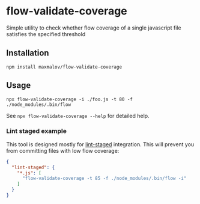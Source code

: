 # flow-validate-coverage

Simple utility to check whether flow coverage of a single javascript file satisfies the specified threshold

## Installation

```
npm install maxmalov/flow-validate-coverage
```

## Usage

```
npx flow-validate-coverage -i ./foo.js -t 80 -f ./node_modules/.bin/flow
```

See `npx flow-validate-coverage --help` for detailed help.

### Lint staged example

This tool is designed mostly for [lint-staged](https://github.com/okonet/lint-staged) integration. This will prevent you from committing files with low flow coverage:

```json
{
  "lint-staged": {
    "*.js": [
      "flow-validate-coverage -t 85 -f ./node_modules/.bin/flow -i"
    ]
  }
}
```
